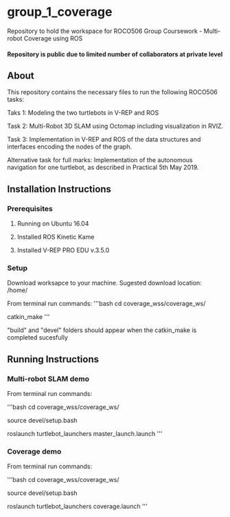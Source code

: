 # group_1_coverage
Repository to hold the workspace for ROCO506 Group Coursework - Multi-robot Coverage using ROS

#### Repository is public due to limited number of collaborators at private level

## About
This repository contains the necessary files to run the following ROCO506 tasks:

Taks 1: Modeling the two turtlebots in V-REP and ROS

Task 2: Multi-Robot 3D SLAM using Octomap including visualization in RVIZ.

Task 3: Implementation in V-REP and ROS of the data structures and interfaces encoding the nodes of the graph. 

Alternative task for full marks: Implementation of the autonomous navigation for one turtlebot, as described in Practical 5th May 2019.

## Installation Instructions

### Prerequisites
1. Running on Ubuntu 16.04

2. Installed ROS Kinetic Kame

3. Installed V-REP PRO EDU v.3.5.0

### Setup
Download worksapce to your machine. Sugested download location: /home/

From terminal run commands:
'''bash
cd coverage_wss/coverage_ws/

catkin_make
'''

"build" and "devel" folders should appear when the catkin_make is completed sucesfully

## Running Instructions

### Multi-robot SLAM demo
From terminal run commands:
  
'''bash
cd coverage_wss/coverage_ws/
  
source devel/setup.bash
 
roslaunch turtlebot_launchers master_launch.launch
'''

### Coverage demo
From terminal run commands:
 
'''bash 
cd coverage_wss/coverage_ws/
  
source devel/setup.bash
  
roslaunch turtlebot_launchers coverage.launch
'''
